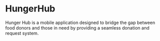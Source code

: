 # HungerHub
Hunger Hub is a mobile application designed to bridge the gap between food donors and those in need by providing a seamless donation and request system.

